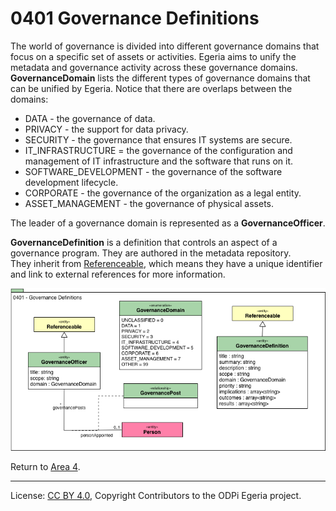 <!-- SPDX-License-Identifier: CC-BY-4.0 -->
<!-- Copyright Contributors to the ODPi Egeria project. -->

# 0401 Governance Definitions

The world of governance is divided into different governance domains that focus on a specific set of assets or activities.
Egeria aims to unify the metadata and governance activity across
these governance domains.  **GovernanceDomain** lists the
different types of governance domains that can be unified by Egeria.
Notice that there are overlaps between the domains:

* DATA - the governance of data.
* PRIVACY - the support for data privacy.
* SECURITY - the governance that ensures IT systems are secure.
* IT_INFRASTRUCTURE = the governance of the configuration and management of IT infrastructure and the software that runs on it.
* SOFTWARE_DEVELOPMENT - the governance of the software development lifecycle.
* CORPORATE - the governance of the organization as a legal entity.
* ASSET_MANAGEMENT - the governance of physical assets.

The leader of a governance domain is represented as a **GovernanceOfficer**.

**GovernanceDefinition** is a definition that controls an aspect of a governance program.
They are authored in the metadata repository.  
They inherit from [Referenceable](0010-Base-Model.md),
which means they have a unique identifier and link to external references for more information.

![UML](0401-Governance-Definitions.png)


Return to [Area 4](Area-4-models.md).

----
License: [CC BY 4.0](https://creativecommons.org/licenses/by/4.0/),
Copyright Contributors to the ODPi Egeria project.